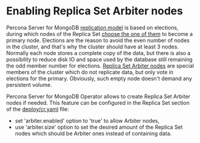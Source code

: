 Enabling Replica Set Arbiter nodes 
==============================================================

Percona Server for MongoDB [replication model](https://www.percona.com/blog/2018/05/17/mongodb-replica-set-transport-encryption-part-1/) is based on elections, during which nodes of the Replica Set [choose the one of them](https://docs.mongodb.com/manual/core/replica-set-elections/#replica-set-elections) to become a primary node. Elections are the reason to avoid the even number of nodes in the cluster, and that's why the cluster should have at least 3 nodes. Normally each node stores a complete copy of the data, but there is also a possibility to reduce disk IO and space used by the database still remaining the odd member number for elections. [Replica Set Arbiter nodes](https://docs.mongodb.com/manual/core/replica-set-arbiter/) are special members of the cluster which do not replicate data, but only vote in elections for the primary. Obviously, such empty node doesn't demand any persistent volume.

Percona Server for MongoDB Operator allows to create Replica Set Arbiter nodes if needed. This feature can be configured in the Replica Set section of the [deploy/cr.yaml](https://github.com/Percona-Lab/percona-server-mongodb-operator/blob/master/deploy/cr.yaml) file:

* set 'arbiter.enabled' option to 'true' to allow Arbiter nodes,
* use 'arbiter.size' option to set the desired amount of the Replica Set nodes which should be Arbiter ones instead of containing data.
